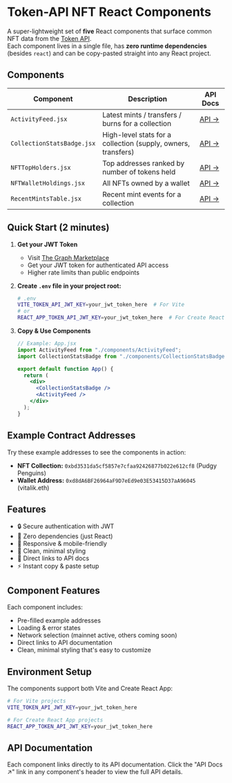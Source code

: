 # Token-API NFT React Components

A super-lightweight set of **five** React components that surface common NFT data from the [Token API](https://token-api.thegraph.com/).  
Each component lives in a single file, has **zero runtime dependencies** (besides `react`) and can be copy-pasted straight into any React project.

## Components

| Component | Description | API Docs |
|-----------|-------------|----------|
| `ActivityFeed.jsx` | Latest mints / transfers / burns for a collection | [API →](https://token-api.service.pinax.network/#tag/evm/GET/nft/activities/evm) |
| `CollectionStatsBadge.jsx` | High-level stats for a collection (supply, owners, transfers) | [API →](https://token-api.service.pinax.network/#tag/evm/GET/nft/collections/evm/%7Bcontract%7D) |
| `NFTTopHolders.jsx` | Top addresses ranked by number of tokens held | [API →](https://token-api.service.pinax.network/#tag/evm/GET/nft/holders/evm/%7Bcontract%7D) |
| `NFTWalletHoldings.jsx` | All NFTs owned by a wallet | [API →](https://token-api.service.pinax.network/#tag/evm/GET/nft/ownerships/evm/%7Baddress%7D) |
| `RecentMintsTable.jsx` | Recent mint events for a collection | [API →](https://token-api.service.pinax.network/#tag/evm/GET/nft/activities/evm) |

## Quick Start (2 minutes)

1. **Get your JWT Token**
   - Visit [The Graph Marketplace](https://marketplace.thegraph.com/)
   - Get your JWT token for authenticated API access
   - Higher rate limits than public endpoints

2. **Create `.env` file in your project root:**
   ```bash
   # .env
   VITE_TOKEN_API_JWT_KEY=your_jwt_token_here  # For Vite
   # or
   REACT_APP_TOKEN_API_JWT_KEY=your_jwt_token_here  # For Create React App
   ```

3. **Copy & Use Components**
   ```jsx
   // Example: App.jsx
   import ActivityFeed from "./components/ActivityFeed";
   import CollectionStatsBadge from "./components/CollectionStatsBadge";
   
   export default function App() {
     return (
       <div>
         <CollectionStatsBadge />
         <ActivityFeed />
       </div>
     );
   }
   ```

## Example Contract Addresses

Try these example addresses to see the components in action:

- **NFT Collection:** `0xbd3531da5cf5857e7cfaa92426877b022e612cf8` (Pudgy Penguins)
- **Wallet Address:** `0xd8dA6BF26964aF9D7eEd9e03E53415D37aA96045` (vitalik.eth)

## Features

- 🔒 Secure authentication with JWT
- 🚀 Zero dependencies (just React)
- 📱 Responsive & mobile-friendly
- 🎨 Clean, minimal styling
- 🔗 Direct links to API docs
- ⚡ Instant copy & paste setup

## Component Features

Each component includes:
- Pre-filled example addresses
- Loading & error states
- Network selection (mainnet active, others coming soon)
- Direct links to API documentation
- Clean, minimal styling that's easy to customize

## Environment Setup

The components support both Vite and Create React App:

```bash
# For Vite projects
VITE_TOKEN_API_JWT_KEY=your_jwt_token_here

# For Create React App projects
REACT_APP_TOKEN_API_JWT_KEY=your_jwt_token_here
```

## API Documentation

Each component links directly to its API documentation. Click the "API Docs ↗" link in any component's header to view the full API details. 